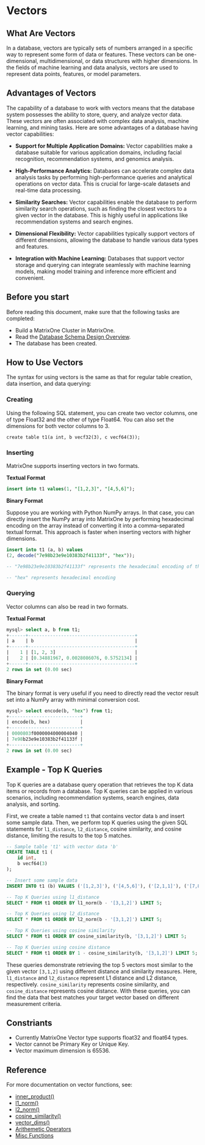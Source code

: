 # Vectors

## What Are Vectors

In a database, vectors are typically sets of numbers arranged in a specific way to represent some form of data or features. These vectors can be one-dimensional, multidimensional, or data structures with higher dimensions. In the fields of machine learning and data analysis, vectors are used to represent data points, features, or model parameters.

## Advantages of Vectors

The capability of a database to work with vectors means that the database system possesses the ability to store, query, and analyze vector data. These vectors are often associated with complex data analysis, machine learning, and mining tasks. Here are some advantages of a database having vector capabilities:

- **Support for Multiple Application Domains:** Vector capabilities make a database suitable for various application domains, including facial recognition, recommendation systems, and genomics analysis.

- **High-Performance Analytics:** Databases can accelerate complex data analysis tasks by performing high-performance queries and analytical operations on vector data. This is crucial for large-scale datasets and real-time data processing.

- **Similarity Searches:** Vector capabilities enable the database to perform similarity search operations, such as finding the closest vectors to a given vector in the database. This is highly useful in applications like recommendation systems and search engines.

- **Dimensional Flexibility:** Vector capabilities typically support vectors of different dimensions, allowing the database to handle various data types and features.

- **Integration with Machine Learning:** Databases that support vector storage and querying can integrate seamlessly with machine learning models, making model training and inference more efficient and convenient.

## Before you start

Before reading this document, make sure that the following tasks are completed:

- Build a MatrixOne Cluster in MatrixOne.
- Read the [Database Schema Design Overview](overview.md).
- The database has been created.

## How to Use Vectors

The syntax for using vectors is the same as that for regular table creation, data insertion, and data querying:

### Creating

Using the following SQL statement, you can create two vector columns, one of type Float32 and the other of type Float64. You can also set the dimensions for both vector columns to 3.

```
create table t1(a int, b vecf32(3), c vecf64(3));
```

### Inserting

MatrixOne supports inserting vectors in two formats.

**Textual Format**

```sql
insert into t1 values(1, "[1,2,3]", "[4,5,6]");
```

**Binary Format**

Suppose you are working with Python NumPy arrays. In that case, you can directly insert the NumPy array into MatrixOne by performing hexadecimal encoding on the array instead of converting it into a comma-separated textual format. This approach is faster when inserting vectors with higher dimensions.

```sql
insert into t1 (a, b) values
(2, decode("7e98b23e9e10383b2f41133f", "hex"));

-- "7e98b23e9e10383b2f41133f" represents the hexadecimal encoding of the little-endian []float32{0.34881967, 0.0028086076, 0.5752134}

-- "hex" represents hexadecimal encoding
```

### Querying

Vector columns can also be read in two formats.

**Textual Format**

```sql
mysql> select a, b from t1;
+------+---------------------------------------+
| a    | b                                     |
+------+---------------------------------------+
|    1 | [1, 2, 3]                             |
|    2 | [0.34881967, 0.0028086076, 0.5752134] |
+------+---------------------------------------+
2 rows in set (0.00 sec)
```

**Binary Format**

The binary format is very useful if you need to directly read the vector result set into a NumPy array with minimal conversion cost.

```sql
mysql> select encode(b, "hex") from t1;
+--------------------------+
| encode(b, hex)           |
+--------------------------+
| 0000803f0000004000004040 |
| 7e98b23e9e10383b2f41133f |
+--------------------------+
2 rows in set (0.00 sec)
```

## Example - Top K Queries

Top K queries are a database query operation that retrieves the top K data items or records from a database. Top K queries can be applied in various scenarios, including recommendation systems, search engines, data analysis, and sorting.

First, we create a table named `t1` that contains vector data `b` and insert some sample data. Then, we perform top K queries using the given SQL statements for `l1_distance`, `l2_distance`, cosine similarity, and cosine distance, limiting the results to the top 5 matches.

```sql
-- Sample table 't1' with vector data 'b'
CREATE TABLE t1 (
    id int,
    b vecf64(3)
);

-- Insert some sample data
INSERT INTO t1 (b) VALUES ('[1,2,3]'), ('[4,5,6]'), ('[2,1,1]'), ('[7,8,9]'), ('[0,0,0]'), ('[3,1,2]');

-- Top K Queries using l1_distance
SELECT * FROM t1 ORDER BY l1_norm(b - '[3,1,2]') LIMIT 5;

-- Top K Queries using l2_distance
SELECT * FROM t1 ORDER BY l2_norm(b - '[3,1,2]') LIMIT 5;

-- Top K Queries using cosine similarity
SELECT * FROM t1 ORDER BY cosine_similarity(b, '[3,1,2]') LIMIT 5;

-- Top K Queries using cosine distance
SELECT * FROM t1 ORDER BY 1 - cosine_similarity(b, '[3,1,2]') LIMIT 5;
```

These queries demonstrate retrieving the top 5 vectors most similar to the given vector `[3,1,2]` using different distance and similarity measures. Here, `l1_distance` and `l2_distance` represent L1 distance and L2 distance, respectively. `cosine_similarity` represents cosine similarity, and `cosine_distance` represents cosine distance. With these queries, you can find the data that best matches your target vector based on different measurement criteria.

## Constriants

- Currently MatrixOne Vector type supports float32 and float64 types.
- Vector cannot be Primary Key or Unique Key.
- Vector maximum dimension is 65536.

## Reference

For more documentation on vector functions, see:

- [inner_product()](../../Reference/Functions-and-Operators/1.1-Vector/inner_product.md)
- [l1_norm()](../../Reference/Functions-and-Operators/1.1-Vector/l1_norm.md)
- [l2_norm()](../../Reference/Functions-and-Operators/1.1-Vector/l2_norm.md)
- [cosine_similarity()](../../Reference/Functions-and-Operators/1.1-Vector/cosine_similarity.md)
- [vector_dims()](../../Reference/Functions-and-Operators/1.1-Vector/vector_dims.md)
- [Arithemetic Operators](../../Reference/Functions-and-Operators/1.1-Vector/arithmetic.md)
- [Misc Functions](../../Reference/Functions-and-Operators/1.1-Vector/misc.md)
